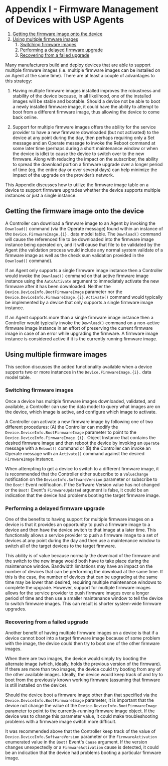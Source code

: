 <!-- Reference Links -->
[1]:	https://usp-data-models.broadband-forum.org/ "Device Data Model"
[2]: https://www.broadband-forum.org/technical/download/TR-069.pdf	"TR-069 Amendment 6	CPE WAN Management Protocol"
[3]:	https://www.broadband-forum.org/technical/download/TR-106_Amendment-8.pdf "TR-106 Amendment 8	Data Model Template for CWMP Endpoints and USP Agents"
[4]:	https://tools.ietf.org/html/rfc7228 "RFC 7228	Terminology for Constrained-Node Networks"
[5]:	https://tools.ietf.org/html/rfc2136	"RFC 2136 Dynamic Updates in the Domain Name System"
[6]:	https://tools.ietf.org/html/rfc3007	"RFC 3007 Secure Domain Name System Dynamic Update"
[7]:	https://tools.ietf.org/html/rfc6763	"RFC 6763 DNS-Based Service Discovery"
[8]:	https://tools.ietf.org/html/rfc6762	"RFC 6762 Multicast DNS"
[9]:	https://tools.ietf.org/html/rfc7252	"RFC 7252 The Constrained Application Protocol (CoAP)"
[10]:	https://tools.ietf.org/html/rfc7390	"RFC 7390 Group Communication for the Constrained Application Protocol (CoAP)"
[11]:	https://tools.ietf.org/html/rfc4033	"RFC 4033 DNS Security Introduction and Requirements"
[12]:	https://developers.google.com/protocol-buffers/docs/proto3 "Protocol Buffers v3	Protocol Buffers Mechanism for Serializing Structured Data Version 3"
[13]: https://regauth.standards.ieee.org/standards-ra-web/pub/view.html#registries "IEEE Registration Authority"
[14]: https://tools.ietf.org/html/rfc4122 "RFC 4122 A Universally Unique IDentifier (UUID) URN Namespace"
[15]: https://tools.ietf.org/html/rfc5280 "RFC 5290 Internet X.509 Public Key Infrastructure Certificate and Certificate Revocation List (CRL) Profile"
[16]: https://tools.ietf.org/html/rfc6818 "RFC 6818 Updates to the Internet X.509 Public Key Infrastructure Certificate and Certificate Revocation List (CRL) Profile"
[17]: https://tools.ietf.org/html/rfc2234 "RFC 2234 Augmented BNF for Syntax Specifications: ABNF"
[18]: https://tools.ietf.org/html/rfc3986 "RFC 3986 Uniform Resource Identifier (URI): Generic Syntax"
[19]: https://tools.ietf.org/html/rfc2141 "RFC 2141 URN Syntax"
[20]: https://tools.ietf.org/html/rfc6455 "RFC 6455 The WebSocket Protocol"
[21]: https://stomp.github.io/stomp-specification-1.2.html "Simple Text Oriented Message Protocol"
[22]: https://tools.ietf.org/html/rfc5246 "The Transport Layer Security (TLS) Protocol Version 1.2"
[23]: https://tools.ietf.org/html/rfc6347 "Datagram Transport Layer Security Version 1.2"
[Conventions]: https://tools.ietf.org/html/rfc2119 "Key words for use in RFCs to Indicate Requirement Levels"


# Appendix I - Firmware Management of Devices with USP Agents

1. [Getting the firmware image onto the device](#getting_the_firmware_image_onto_the_device)
2. [Using multiple firmware images](#using_multiple_firmware_images)
    1. [Switching firmware images](#switching_firmware_images)
    2. [Performing a delayed firmware upgrade](#performing_a_delayed_firmware_upgrade)
    3. [Recovering from a failed upgrade](#recovering_from_a_failed_upgrade)

Many manufacturers build and deploy devices that are able to support multiple firmware images (i.e. multiple firmware images can be installed on an Agent at the same time). There are at least a couple of advantages to this strategy:

1. Having multiple firmware images installed improves the robustness and stability of the device because, in all likelihood, one of the installed images will be stable and bootable. Should a device not be able to boot a newly installed firmware image, it could have the ability to attempt to boot from a different firmware image, thus allowing the device to come back online.

2. Support for multiple firmware images offers the ability for the service provider to have a new firmware downloaded (but not activated) to the device at any point during the day, then perhaps requiring only a Set message and an Operate message to invoke the Reboot command at some later time (perhaps during a short maintenance window or when the device is idle) to cause the device to switch over to the new firmware. Along with reducing the impact on the subscriber, the ability to spread the download portion a firmware upgrade over a longer period of time (eg, the entire day or over several days) can help minimize the impact of the upgrade on the provider’s network.

This Appendix discusses how to utilize the firmware image table on a device to support firmware upgrades whether the device supports multiple instances or just a single instance.

<a id='getting_the_firmware_image_onto_the_device' />

## Getting the firmware image onto the device

A Controller can download a firmware image to an Agent by invoking the `Download()` command (via the Operate message) found within an instance of the `Device.FirmwareImage.{i}.` data model table. The `Download()` command will cause the referenced file to be downloaded into the firmware image instance being operated on, and it will cause that file to be validated by the Agent (the validation process would include any normal system validate of a firmware image as well as the check sum validation provided in the `Download()` command).

If an Agent only supports a single firmware image instance then a Controller would invoke the `Download()` command on that active firmware image instance using the `AutoActivate` argument to immediately activate the new firmware after it has been downloaded.  Neither the `Device.DeviceInfo.BootFirmwareImage` parameter nor the `Device.DeviceInfo.FirmwareImage.{i}.Activate()` command would typically be implemented by a device that only supports a single firmware image instance.

If an Agent supports more than a single firmware image instance then a Controller would typically invoke the `Download()` command on a non-active firmware image instance in an effort of preserving the current firmware image in case of an error while upgrading the firmware. A firmware image instance is considered active if it is the currently running firmware image.

<a id='using_multiple_firmware_images' />

## Using multiple firmware images

This section discusses the added functionality available when a device supports two or more instances in the `Device.FirmwareImage.{i}.` data model table.

<a id='switching_firmware_images' />

### Switching firmware images

Once a device has multiple firmware images downloaded, validated, and available, a Controller can use the data model to query what images are on the device, which image is active, and configure which image to activate.

A Controller can activate a new firmware image by following one of two different procedures: (A) the Controller can modify the `Device.DeviceInfo.BootFirmwareImage` parameter to point to the `Device.DeviceInfo.FirmwareImage.{i}.` Object Instance that contains the desired firmware image and then reboot the device by invoking an `Operate` message with a `Reboot()` command or (B) the Controller can invoke an Operate message with an `Activate()` command against the desired `FirmwareImage` instance.

When attempting to get a device to switch to a different firmware image, it is recommended that the Controller either subscribe to a `ValueChange` notification on the `DeviceInfo.SoftwareVersion` parameter or subscribe to the `Boot!` Event notification. If the Software Version value has not changed or the `Boot!` Event's `FirmwareUpdated` argument is false, it could be an indication that the device had problems booting the target firmware image.

<a id='performing_a_delayed_firmware_upgrade' />

### Performing a delayed firmware upgrade

One of the benefits to having support for multiple firmware images on a device is that it provides an opportunity to push a firmware image to a device and then have the device switch to that image at a later time. This functionally allows a service provider to push a firmware image to a set of devices at any point during the day and then use a maintenance window to switch all of the target devices to the target firmware.

This ability is of value because normally the download of the firmware and the switch to the new image would both have to take place during the maintenance window. Bandwidth limitations may have an impact on the number of devices that can be performing the download at the same time. If this is the case, the number of devices that can be upgrading at the same time may be lower than desired, requiring multiple maintenance windows to complete the upgrade. However, support for multiple firmware images allows for the service provider to push firmware images over a longer period of time and then use a smaller maintenance window to tell the device to switch firmware images. This can result is shorter system-wide firmware upgrades.

<a id='recovering_from_a_failed_upgrade' />

### Recovering from a failed upgrade

Another benefit of having multiple firmware images on a device is that if a device cannot boot into a target firmware image because of some problem with the image, the device could then try to boot one of the other firmware images.

When there are two images, the device would simply try booting the alternate image (which, ideally, holds the previous version of the firmware). If there are more than two images, the device could try booting from any of the other available images. Ideally, the device would keep track of and try to boot from the previously known working firmware (assuming that firmware is still installed on the device).

Should the device boot a firmware image other than that specified via the `Device.DeviceInfo.BootFirmwareImage` parameter, it is important that the device not change the value of the `Device.DeviceInfo.BootFirmwareImage` parameter to point to the currently-running firmware image object. If the device was to change this parameter value, it could make troubleshooting problems with a firmware image switch more difficult.

It was recommended above that the Controller keep track of the value of `Device.DeviceInfo.SoftwareVersion` parameter or the `FirmwareActivation` enumerated value in the `Boot!` Event's `Cause` argument. If the version changes unexpectedly or a `FirmwareActivation` cause is detected, it could be an indication that the device had problems booting a particular firmware image.
